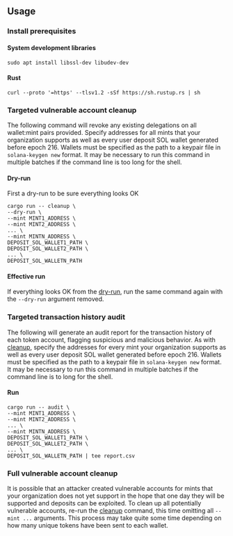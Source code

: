 ## Usage
### Install prerequisites
#### System development libraries
```
sudo apt install libssl-dev libudev-dev
```
#### Rust
```
curl --proto '=https' --tlsv1.2 -sSf https://sh.rustup.rs | sh
```
### Targeted vulnerable account cleanup
The following command will revoke any existing delegations on all wallet:mint
pairs provided. Specify addresses for all mints that your organization supports
as well as every user deposit SOL wallet generated before epoch 216. Wallets
must be specified as the path to a keypair file in `solana-keygen new` format.
It may be necessary to run this command in multiple batches if the command line
is too long for the shell.
#### Dry-run
First a dry-run to be sure everything looks OK
```
cargo run -- cleanup \
--dry-run \
--mint MINT1_ADDRESS \
--mint MINT2_ADDRESS \
... \
--mint MINTN_ADDRESS \
DEPOSIT_SOL_WALLET1_PATH \
DEPOSIT_SOL_WALLET2_PATH \
... \
DEPOSIT_SOL_WALLETN_PATH
```
#### Effective run
If everything looks OK from the [dry-run](#dry-run), run the same command again
with the `--dry-run` argument removed.
### Targeted transaction history audit
The following will generate an audit report for the transaction history of each
token account, flagging suspicious and malicious behavior. As with
[cleanup](#targeted-vulnerable-account-cleanup), specify the addresses for every
mint your organization supports as well as every user deposit SOL wallet
generated before epoch 216. Wallets must be specified as the path to a keypair
file in `solana-keygen new` format. It may be necessary to run this command in
multiple batches if the command line is to long for the shell.
#### Run
```
cargo run -- audit \
--mint MINT1_ADDRESS \
--mint MINT2_ADDRESS \
... \
--mint MINTN_ADDRESS \
DEPOSIT_SOL_WALLET1_PATH \
DEPOSIT_SOL_WALLET2_PATH \
... \
DEPOSIT_SOL_WALLETN_PATH | tee report.csv
```
### Full vulnerable account cleanup
It is possible that an attacker created vulnerable accounts for mints that your
organization does not yet support in the hope that one day they will be supported
and deposits can be exploited. To clean up all potentially vulnerable accounts,
re-run the [cleanup](#targeted-vulnerable-account-cleanup) command, this time
omitting all `--mint ...` arguments. This process may take quite some time depending
on how many unique tokens have been sent to each wallet.
